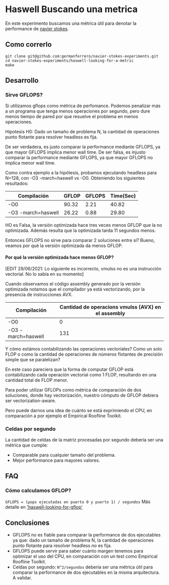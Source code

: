 # Haswell Buscando una metrica
En este experimento buscamos una métrica útil para denotar la performance de [navier stokes](https://github.com/germanferrero/navier-stokes).

## Como correrlo
```
git clone git@github.com:germanferrero/navier-stokes-experiments.git
cd navier-stokes-experiments/haswell-looking-for-a-metric
make
```

## Desarrollo
### Sirve GFLOPS?
Si utilizamos gflops como métrica de perfomance. Podemos penalizar más a un programa que tenga menos operaciones por segundo, pero dure menos tiempo de pared por que resuelve el problema en menos operaciones.

Hipotesis H0: Dado un tamaño de problema N, la cantidad de operaciones punto flotante para resolver headless es fija.

De ser verdadera, es justo comparar la performance mediante GFLOPS, ya que
mayor GFLOPS implica menor wall time.
De ser falsa, es injusto comparar la performance mediante GFLOPS, ya que
mayor GFLOPS no implica menor wall time.

Como contra ejemplo a la hipótesis, probamos ejecutando headless para N=128, con -O3 -march=haswell vs -O0. Obteniendo los siguientes resultados:

|Compilación|GFLOP|GFLOPS|Time(Sec)|
|-----------|-----|------|---------|
|-O0|90.32|2.21|40.82|
|-O3 -march=haswell|26.22|0.88|29.80|

HO es Falsa, la versión optimizada hace tres veces menos GFLOP que la no optimizada.
Además resulta que la optimizada tarda 11 segundos menos.

Entonces GFLOPS no sirve para comparar 2 soluciones entre sí?
Bueno, veamos por qué la versión optimizada da menos GFLOP.
#### Por qué la versión optimizada hace menos GFLOP?

[EDIT 29/06/2021: Lo siguiente es incorrecto, vmulss no es una instrucción vectorial. No lo sabía en su momento]

Cuando observamos el código assembly generado por la versión optimizada notamos que el compilador ya está vectorizando, por la presencia de instrucciones AVX.

|Compilación|Cantidad de operacions vmulss (AVX) en el assembly|
|-----------|-----------------------------------|
|-O0|0|
|-O3 -march=haswell| 131|

Y cómo estámos contabilizando las operaciones vectoriales? Como un solo FLOP o como la cantidad de operaciones de números flotantes de precisión simple que se paralelizan?

En este caso pareciera que la forma de computar GFLOP está contabilizando cada operación vectorial como 1 FLOP, resultando en una cantidad total de FLOP menor.

Para poder utilizar GFLOPs como métrica de comparación de dos soluciones, donde hay vectorización, nuestro cómputo de GFLOP debiera ser vectorization-aware.

Pero puede darnos una idea de cuánto se está exprimiendo el CPU, en comparación a por ejemplo el Empirical Roofline Toolkit.

### Celdas por segundo
La cantidad de celdas de la matriz procesadas por segundo debería ser una métrica que cumple:
 - Comparable para cualquier tamaño del problema.
 - Mejor performance para mayores valores.

## FAQ
### Cómo calculamos GFLOP?
`GFLOPS = (µops ejecutadas en puerto 0 y puerto 1) / segundos`
Más detalle en ['haswell-looking-for-gflop']('../haswell-looking-for-gflop')

## Conclusiones
- GFLOPS no es fiable para comparar la performance de dos ejecutables ya que: dado un tamaño de problema N, la cantidad de operaciones punto flotante para resolver headless *no* es fija.
- GFLOPS puede servir para saber cuánto margen tenemos para optimizar el uso del CPU, en comparación con un test como Empirical Roofline Toolkit.
- Celdas por segundo: `N^2/segundos` debería ser una métrica útil para comparar la performance de dos ejecutables en la misma arquitectura. A validar.